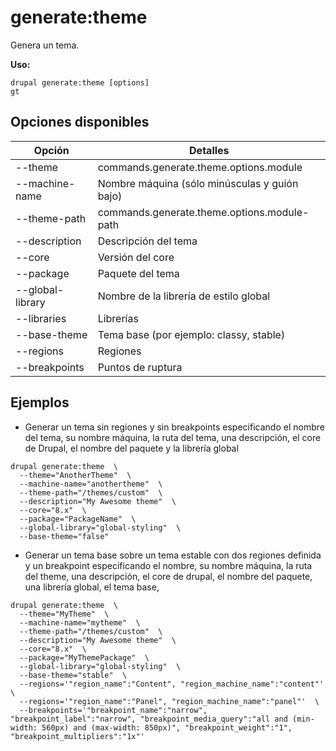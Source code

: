 # generate:theme
Genera un tema.

**Uso:**
```
drupal generate:theme [options]
gt
```

## Opciones disponibles
Opción | Detalles
-------|-------------
--theme | commands.generate.theme.options.module
--machine-name | Nombre máquina (sólo minúsculas y guión bajo)
--theme-path | commands.generate.theme.options.module-path
--description | Descripción del tema
--core | Versión del core
--package | Paquete del tema
--global-library | Nombre de la librería de estilo global
--libraries | Librerías
--base-theme | Tema base (por ejemplo: classy, stable)
--regions | Regiones
--breakpoints | Puntos de ruptura

## Ejemplos
* Generar un tema sin regiones y sin breakpoints especificando el nombre del tema, su nombre máquina, la ruta del tema, una descripción, el core de Drupal, el nombre del paquete y la librería global
```
drupal generate:theme  \
  --theme="AnotherTheme"  \
  --machine-name="anothertheme"  \
  --theme-path="/themes/custom"  \
  --description="My Awesome theme"  \
  --core="8.x"  \
  --package="PackageName"  \
  --global-library="global-styling"  \
  --base-theme="false"
```
* Generar un tema base sobre un tema estable con dos regiones definida y un breakpoint especificando el nombre, su nombre máquina, la ruta del theme, una descripción, el core de drupal, el nombre del paquete, una librería global, el tema base, 
```
drupal generate:theme  \
  --theme="MyTheme"  \
  --machine-name="mytheme"  \
  --theme-path="/themes/custom"  \
  --description="My Awesome theme"  \
  --core="8.x"  \
  --package="MyThemePackage"  \
  --global-library="global-styling"  \
  --base-theme="stable"  \
  --regions='"region_name":"Content", "region_machine_name":"content"'  \
  --regions='"region_name":"Panel", "region_machine_name":"panel"'  \
  --breakpoints='"breakpoint_name":"narrow", "breakpoint_label":"narrow", "breakpoint_media_query":"all and (min-width: 560px) and (max-width: 850px)", "breakpoint_weight":"1", "breakpoint_multipliers":"1x"'
```
